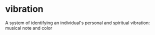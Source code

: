 # vibration
A system of identifying an individual's personal and spiritual vibration: musical note and color 
